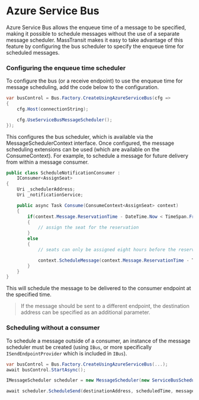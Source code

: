 # Azure Service Bus

Azure Service Bus allows the enqueue time of a message to be specified, making it possible to schedule messages without the use of a separate message scheduler. MassTransit makes it easy to take advantage of this feature by configuring the bus scheduler to specify the enqueue time for scheduled messages.

### Configuring the enqueue time scheduler

To configure the bus (or a receive endpoint) to use the enqueue time for message scheduling, add the code below to the configuration.

```csharp
var busControl = Bus.Factory.CreateUsingAzureServiceBus(cfg =>
{
    cfg.Host(connectionString);

    cfg.UseServiceBusMessageScheduler();
});
```

This configures the bus scheduler, which is available via the MessageSchedulerContext interface. Once configured, the message scheduling extensions can be used (which are available on the ConsumeContext). For example, to schedule a message for future delivery from within a message consumer.

```csharp
public class ScheduleNotificationConsumer :
    IConsumer<AssignSeat>
{
    Uri _schedulerAddress;
    Uri _notificationService;

    public async Task Consume(ConsumeContext<AssignSeat> context)
    {
        if(context.Message.ReservationTime - DateTime.Now < TimeSpan.FromHours(8))
        {
            // assign the seat for the reservation
        }
        else
        {
            // seats can only be assigned eight hours before the reservation

            context.ScheduleMessage(context.Message.ReservationTime - TimeSpan.FromHours(8), context.Message);
        }
    }
}
```

This will schedule the message to be delivered to the consumer endpoint at the specified time.

> If the message should be sent to a different endpoint, the destination address can be specified as an additional parameter.

### Scheduling without a consumer

To schedule a message outside of a consumer, an instance of the message scheduler must be created (using `IBus`, or more specifically `ISendEndpointProvider` which is included in `IBus`).

```cs
var busControl = Bus.Factory.CreateUsingAzureServiceBus(...);
await busControl.StartAsync();

IMessageScheduler scheduler = new MessageScheduler(new ServiceBusScheduleMessageProvider(busControl));

await scheduler.ScheduleSend(destinationAddress, scheduledTime, message, cancellationToken);
```